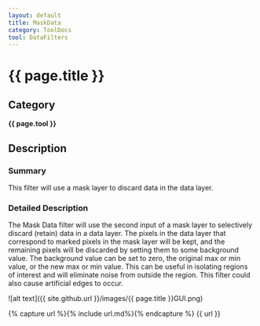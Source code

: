 ```yaml
---
layout: default
title: MaskData
category: ToolDocs 
tool: DataFilters 
---
```


# {{ page.title }} 

## Category

**{{ page.tool }}**

## Description

### Summary

This filter will use a mask layer to discard data in the data layer.

### Detailed Description

The Mask Data filter will use the second input of a mask layer to selectively discard (retain) data in a data layer. The pixels in the data layer that correspond to marked pixels in the mask layer will be kept, and the remaining pixels will be discarded by setting them to some background value. The background value can be set to zero, the original max or min value, or the new max or min value. This can be useful in isolating regions of interest and will eliminate noise from outside the region. This filter could also cause artificial edges to occur.

![alt text]({{ site.github.url }}/images/{{ page.title }}GUI.png)

{% capture url %}{% include url.md%}{% endcapture %}
{{ url }}
